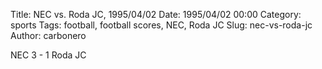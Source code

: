 Title: NEC vs. Roda JC, 1995/04/02
Date: 1995/04/02 00:00
Category: sports
Tags: football, football scores, NEC, Roda JC
Slug: nec-vs-roda-jc
Author: carbonero


NEC 3 - 1 Roda JC
